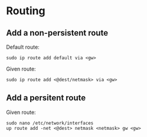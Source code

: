 # Routing

## Add a non-persistent route

Default route:
```
sudo ip route add default via <gw>
```
Given route:
```
sudo ip route add <@dest/netmask> via <gw>
```

## Add a persitent route
Given route:
```
sudo nano /etc/network/interfaces
up route add -net <@dest> netmask <netmask> gw <gw>
```
